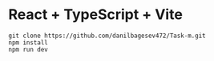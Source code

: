 # React + TypeScript + Vite

```
git clone https://github.com/danilbagesev472/Task-m.git
npm install
npm run dev
```

